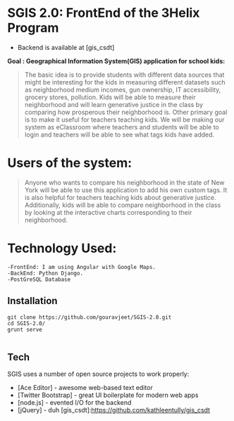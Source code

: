 
SGIS 2.0: FrontEnd of the 3Helix Program
========================================
* Backend is available at [gis_csdt]

**Goal :
Geographical Information System(GIS) application for school kids:**

>The basic idea is to provide students with different data sources that might be interesting for the kids in measuring different datasets such as neighborhood medium incomes, gun ownership, IT accessibility, grocery stores, pollution. Kids will be able to measure their neighborhood and will learn generative justice in the class by comparing how prosperous their neighborhood is. Other primary goal is to make it useful for teachers teaching kids. We will be making our system as eClassroom where teachers and students will be able to login and teachers will be able to see what tags kids have added.

Users of the system:
===================

>Anyone who wants to compare his neighborhood in the state of New York will be able to use this application to add his own custom tags. It is also helpful for teachers teaching kids about generative justice. Additionally, kids will be able to compare neighborhood in the class by looking at the interactive charts corresponding to their neighborhood. 

Technology Used:
================
    -FrontEnd: I am using Angular with Google Maps.
    -BackEnd: Python Django.
    -PostGreSQL Database

Installation
--------------
```
git clone https://github.com/gouravjeet/SGIS-2.0.git
cd SGIS-2.0/
grunt serve 


```
Tech
-----------

SGIS uses a number of open source projects to work properly:

* [Ace Editor] - awesome web-based text editor
* [Twitter Bootstrap] - great UI boilerplate for modern web apps
* [node.js] - evented I/O for the backend
* [jQuery] - duh 
[gis_csdt]:https://github.com/kathleentully/gis_csdt



